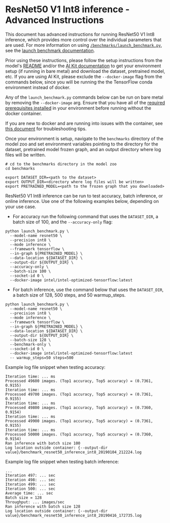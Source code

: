 <!--- 0. Title -->
<!-- This document is auto-generated using markdown fragments and the model-builder -->
<!-- To make changes to this doc, please change the fragments instead of modifying this doc directly -->
# ResNet50 V1 Int8 inference - Advanced Instructions

<!-- 10. Description -->
This document has advanced instructions for running ResNet50 V1 Int8
inference, which provides more control over the individual parameters that
are used. For more information on using [`/benchmarks/launch_benchmark.py`](/benchmarks/launch_benchmark.py),
see the [launch benchmark documentation](/docs/general/tensorflow/LaunchBenchmark.md).

Prior using these instructions, please follow the setup instructions from
the model's [README](README.md) and/or the
[AI Kit documentation](/docs/general/tensorflow/AIKit.md) to get your environment
setup (if running in bare metal) and download the dataset, pretrained model, etc.
If you are using AI Kit, please exclude the `--docker-image` flag from the
commands below, since you will be running the the TensorFlow conda environment
instead of docker.

<!-- 55. Docker arg -->
Any of the `launch_benchmark.py` commands below can be run on bare metal by
removing the `--docker-image` arg. Ensure that you have all of the
[required prerequisites installed](README.md#run-the-model) in your environment
before running without the docker container.

If you are new to docker and are running into issues with the container,
see [this document](/docs/general/docker.md) for troubleshooting tips.

<!-- 50. Launch benchmark instructions -->
Once your environment is setup, navigate to the `benchmarks` directory of
the model zoo and set environment variables pointing to the directory for the
dataset, pretrained model frozen graph, and an output directory where log
files will be written.

```
# cd to the benchmarks directory in the model zoo
cd benchmarks

export DATASET_DIR=<path to the dataset>
export OUTPUT_DIR=<directory where log files will be written>
export PRETRAINED_MODEL=<path to the frozen graph that you downloaded>
```

ResNet50 V1 Int8 inference can be run to test accuracy, batch inference, or online inference.
Use one of the following examples below, depending on your use case.

* For accuracy run the following command that uses the `DATASET_DIR`, a batch
  size of 100, and the `--accuracy-only` flag:

```
python launch_benchmark.py \
  --model-name resnet50 \
  --precision int8 \
  --mode inference \
  --framework tensorflow \
  --in-graph ${PRETRAINED_MODEL} \
  --data-location ${DATASET_DIR} \
  --output-dir ${OUTPUT_DIR} \
  --accuracy-only \
  --batch-size 100 \
  --socket-id 0 \
  --docker-image intel/intel-optimized-tensorflow:latest
```

* For batch inference, use the command below that uses the `DATASET_DIR`, a batch 
  size of 128, 500 steps, and 50 warmup_steps.

```
python launch_benchmark.py \
  --model-name resnet50 \
  --precision int8 \
  --mode inference \
  --framework tensorflow \
  --in-graph ${PRETRAINED_MODEL} \
  --data-location ${DATASET_DIR} \
  --output-dir ${OUTPUT_DIR} \
  --batch-size 128 \
  --benchmark-only \
  --socket-id 0 \
  --docker-image intel/intel-optimized-tensorflow:latest
  -- warmup_steps=50 steps=500
```

Example log file snippet when testing accuracy:
```
Iteration time: ... ms
Processed 49600 images. (Top1 accuracy, Top5 accuracy) = (0.7361, 0.9155)
Iteration time: ... ms
Processed 49700 images. (Top1 accuracy, Top5 accuracy) = (0.7361, 0.9155)
Iteration time: ... ms
Processed 49800 images. (Top1 accuracy, Top5 accuracy) = (0.7360, 0.9154)
Iteration time: ... ms
Processed 49900 images. (Top1 accuracy, Top5 accuracy) = (0.7361, 0.9155)
Iteration time: ... ms
Processed 50000 images. (Top1 accuracy, Top5 accuracy) = (0.7360, 0.9154)
Ran inference with batch size 100
Log location outside container: {--output-dir value}/benchmark_resnet50_inference_int8_20190104_212224.log
```

Example log file snippet when testing batch inference:
```
...
Iteration 497: ... sec
Iteration 498: ... sec
Iteration 499: ... sec
Iteration 500: ... sec
Average time: ... sec
Batch size = 128
Throughput: ... images/sec
Ran inference with batch size 128
Log location outside container: {--output-dir value}/benchmark_resnet50_inference_int8_20190416_172735.log
```

